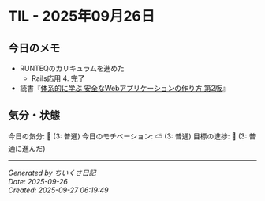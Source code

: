# TIL - 2025年09月26日

## 今日のメモ
 - RUNTEQのカリキュラムを進めた
	 - Rails応用 4. 完了
 - 読書『[体系的に学ぶ 安全なWebアプリケーションの作り方 第2版](https://www.sbcr.jp/product/4797393163/)』

## 気分・状態
今日の気分: 🙂 (3: 普通)
今日のモチベーション: ⛅ (3: 普通)
目標の進捗: 🌱 (3: 普通に進んだ)

---
*Generated by ちいくさ日記*  
*Date: 2025-09-26*  
*Created: 2025-09-27 06:19:49*
